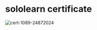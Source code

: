 # sololearn certificate
![cert-1089-24872024](https://user-images.githubusercontent.com/46984887/154540535-16a2c77a-6a22-4cb8-970b-b1b859539c93.jpg)

